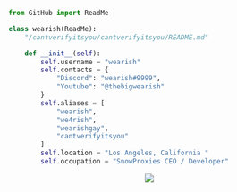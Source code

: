 ```py
from GitHub import ReadMe

class wearish(ReadMe):
    "/cantverifyitsyou/cantverifyitsyou/README.md"

    def __init__(self):
        self.username = "wearish"
        self.contacts = {
            "Discord": "wearish#9999",
            "Youtube": "@thebigwearish"
        }
        self.aliases = [
            "wearish",
            "we4rish",
            "wearishgay",
            "cantverifyitsyou"
        ]
        self.location = "Los Angeles, California "
        self.occupation = "SnowProxies CEO / Developer"
```
<p align="center">
  <img src="https://komarev.com/ghpvc/?username=cantverifyitsyou&style=flat-square&color=00000" />
</p>
